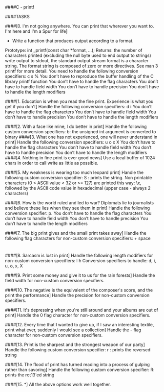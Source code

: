 ####C - printf

####TASKS

####[0. I'm not going anywhere. You can print that wherever you want to. I'm here and I'm a Spur for life]
- Write a function that produces output according to a format.

Prototype: int _printf(const char *format, ...);
Returns: the number of characters printed (excluding the null byte used to end output to strings)
write output to stdout, the standard output stream
format is a character string. The format string is composed of zero or more directives. See man 3 printf for more detail. You need to handle the following conversion specifiers:
c
s
%
You don’t have to reproduce the buffer handling of the C library printf function
You don’t have to handle the flag characters
You don’t have to handle field width
You don’t have to handle precision
You don’t have to handle the length modifiers

####[1. Education is when you read the fine print. Experience is what you get if you don't]
Handle the following conversion specifiers:
d
i
You don’t have to handle the flag characters
You don’t have to handle field width
You don’t have to handle precision
You don’t have to handle the length modifiers

####[2. With a face like mine, I do better in print]
Handle the following custom conversion specifiers:
b: the unsigned int argument is converted to binary
####[3. What one has not experienced, one will never understand in print]
Handle the following conversion specifiers:
u
o
x
X
You don’t have to handle the flag characters
You don’t have to handle field width
You don’t have to handle precision
You don’t have to handle the length modifiers
####[4. Nothing in fine print is ever good news]
Use a local buffer of 1024 chars in order to call write as little as possible.


####[5. My weakness is wearing too much leopard print]
Handle the following custom conversion specifier:
S : prints the string.
Non printable characters (0 < ASCII value < 32 or >= 127) are printed this way: \x, followed by the ASCII code value in hexadecimal (upper case - always 2 characters)


####[6. How is the world ruled and led to war? Diplomats lie to journalists and believe these lies when they see them in print]
Handle the following conversion specifier: p.
You don’t have to handle the flag characters
You don’t have to handle field width
You don’t have to handle precision
You don’t have to handle the length modifiers


####[7. The big print gives and the small print takes away]
Handle the following flag characters for non-custom conversion specifiers:
+
space
#


####[8. Sarcasm is lost in print]
Handle the following length modifiers for non-custom conversion specifiers:
l
h
Conversion specifiers to handle: d, i, u, o, x, X


####[9. Print some money and give it to us for the rain forests]
Handle the field width for non-custom conversion specifiers.


####[10. The negative is the equivalent of the composer's score, and the print the performance]
Handle the precision for non-custom conversion specifiers.


####[11. It's depressing when you're still around and your albums are out of print]
Handle the 0 flag character for non-custom conversion specifiers.


####[12. Every time that I wanted to give up, if I saw an interesting textile, print what ever, suddenly I would see a collection]
Handle the - flag character for non-custom conversion specifiers.


####[13. Print is the sharpest and the strongest weapon of our party]
Handle the following custom conversion specifier:
r : prints the reversed string


####[14. The flood of print has turned reading into a process of gulping rather than savoring]
Handle the following custom conversion specifier:
R: prints the rot13'ed string


####[15. *]
All the above options work well together.

